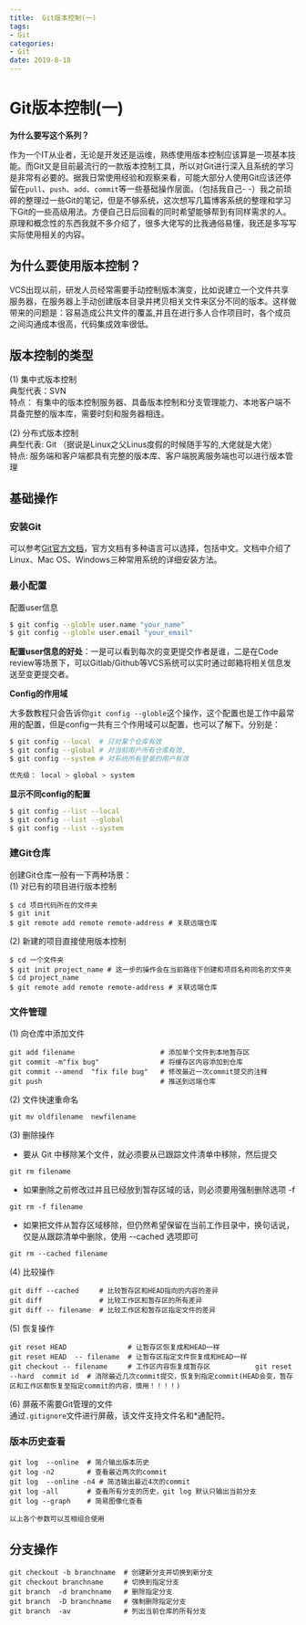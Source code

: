 ```yaml
---
title:  Git版本控制(一)
tags: 
- Git
categories: 
- Git
date: 2019-8-18
---
```

# Git版本控制(一)
**为什么要写这个系列？**

作为一个IT从业者，无论是开发还是运维，熟练使用版本控制应该算是一项基本技能。而Git又是目前最流行的一款版本控制工具，所以对Git进行深入且系统的学习是非常有必要的。据我日常使用经验和观察来看，可能大部分人使用Git应该还停留在`pull`、`push`、`add`、`commit`等一些基础操作层面。（包括我自己- -）我之前琐碎的整理过一些Git的笔记，但是不够系统，这次想写几篇博客系统的整理和学习下Git的一些高级用法。方便自己日后回看的同时希望能够帮到有同样需求的人。原理和概念性的东西我就不多介绍了，很多大佬写的比我通俗易懂，我还是多写写实际使用相关的内容。
## 为什么要使用版本控制？

VCS出现以前，研发人员经常需要手动控制版本演变，比如说建立一个文件共享服务器，在服务器上手动创建版本目录并拷贝相关文件来区分不同的版本。这样做带来的问题是：容易造成公共文件的覆盖,并且在进行多人合作项目时，各个成员之间沟通成本很高，代码集成效率很低。
## 版本控制的类型
(1) 集中式版本控制  
典型代表：SVN  
特点： 有集中的版本控制服务器、具备版本控制和分支管理能力、本地客户端不具备完整的版本库，需要时刻和服务器相连。  

(2) 分布式版本控制      
典型代表: Git （据说是Linux之父Linus度假的时候随手写的,大佬就是大佬）  
特点: 服务端和客户端都具有完整的版本库、客户端脱离服务端也可以进行版本管理
## 基础操作
### 安装Git  
可以参考[Git官方文档](https://git-scm.com/book/zh/v2)，官方文档有多种语言可以选择，包括中文。文档中介绍了Linux、Mac OS、Windows三种常用系统的详细安装方法。
### 最小配置
配置user信息
```bash
$ git config --globle user.name "your_name"
$ git config --globle user.email "your_email"
```
**配置user信息的好处**：一是可以看到每次的变更提交作者是谁，二是在Code review等场景下，可以Gitlab/Github等VCS系统可以实时通过邮箱将相关信息发送至变更提交者。  

**Config的作用域**

大多数教程只会告诉你`git config --globle`这个操作，这个配置也是工作中最常用的配置，但是config一共有三个作用域可以配置，也可以了解下。分别是：
```bash
$ git config --local  # 只对某个仓库有效
$ git config --global # 对当前用户所有仓库有效,
$ git config --system # 对系统所有登录的用户有效

优先级： local > global > system
```
**显示不同config的配置**
```bash
$ git config --list --local  
$ git config --list --global 
$ git config --list --system
```
### 建Git仓库
创建Git仓库一般有一下两种场景：  
(1) 对已有的项目进行版本控制
```
$ cd 项目代码所在的文件夹
$ git init
$ git remote add remote remote-address # 关联远端仓库
```
(2) 新建的项目直接使用版本控制
```
$ cd 一个文件夹
$ git init project_name # 这一步的操作会在当前路径下创建和项目名称同名的文件夹
$ cd project_name
$ git remote add remote remote-address # 关联远端仓库
```
### 文件管理
(1) 向仓库中添加文件
``` 
git add filename                     # 添加单个文件到本地暂存区
git commit -m"fix bug"               # 将缓存区内容添加到仓库
git commit --amend  "fix file bug"   # 修改最近一次commit提交的注释
git push                             # 推送到远端仓库
```
(2) 文件快速重命名
```
git mv oldfilename  newfilename
```
(3) 删除操作  
- 要从 Git 中移除某个文件，就必须要从已跟踪文件清单中移除，然后提交
```
git rm filename
```
- 如果删除之前修改过并且已经放到暂存区域的话，则必须要用强制删除选项 -f
```
git rm -f filename
```
- 如果把文件从暂存区域移除，但仍然希望保留在当前工作目录中，换句话说，仅是从跟踪清单中删除，使用 --cached 选项即可
```
git rm --cached filename
```
(4) 比较操作
```
git diff --cached     # 比较暂存区和HEAD指向的内容的差异
git diff              # 比较工作区和暂存区的所有差异
git diff -- filename  # 比较工作区和暂存区指定文件的差异
```
(5) 恢复操作
```
git reset HEAD               # 让暂存区恢复成和HEAD一样
git reset HEAD  -- filename  # 让暂存区指定文件恢复成和HEAD一样
git checkout -- filename     # 工作区内容恢复成暂存区           git reset --hard  commit id  # 消除最近几次commit提交，恢复到指定commit(HEAD会变，暂存区和工作区都恢复至指定commit的内容，慎用！！！！)        
```
(6) 屏蔽不需要Git管理的文件  
通过`.gitignore`文件进行屏蔽，该文件支持文件名和*通配符。
### 版本历史查看
```
git log  --online  # 简介输出版本历史
git log -n2        # 查看最近两次的commit
git log  --online -n4 # 简洁输出最近4次的commit
git log -all       # 查看所有分支的历史，git log 默认只输出当前分支
git log --graph    # 简易图像化查看

以上各个参数可以互相组合使用
```
## 分支操作
```
git checkout -b branchname  # 创建新分支并切换到新分支
git checkout branchname     # 切换到指定分支
git branch  -d branchname   # 删除指定分支
git branch  -D branchname   # 强制删除指定分支
git branch  -av             # 列出当前仓库的所有分支
```

